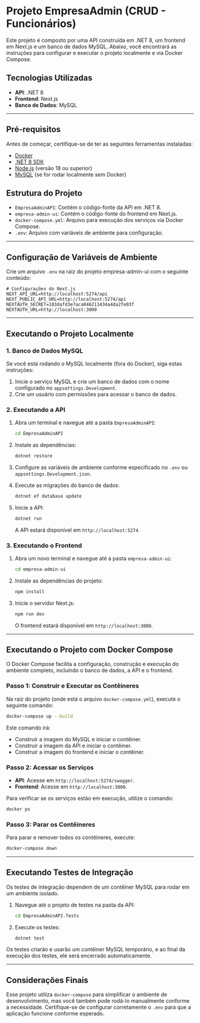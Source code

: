 
# Projeto EmpresaAdmin (CRUD - Funcionários)

Este projeto é composto por uma API construída em .NET 8, um frontend em Next.js e um banco de dados MySQL. Abaixo, você encontrará as instruções para configurar e executar o projeto localmente e via Docker Compose.

## Tecnologias Utilizadas

- **API**: .NET 8
- **Frontend**: Next.js
- **Banco de Dados**: MySQL

---

## Pré-requisitos

Antes de começar, certifique-se de ter as seguintes ferramentas instaladas:

- [Docker](https://docs.docker.com/get-docker/)
- [.NET 8 SDK](https://dotnet.microsoft.com/download/dotnet/8.0)
- [Node.js](https://nodejs.org/) (versão 18 ou superior)
- [MySQL](https://dev.mysql.com/downloads/installer/) (se for rodar localmente sem Docker)

## Estrutura do Projeto

- `EmpresaAdminAPI`: Contém o código-fonte da API em .NET 8.
- `empresa-admin-ui`: Contém o código-fonte do frontend em Next.js.
- `docker-compose.yml`: Arquivo para execução dos serviços via Docker Compose.
- `.env`: Arquivo com variáveis de ambiente para configuração.

---

## Configuração de Variáveis de Ambiente

Crie um arquivo `.env` na raiz do projeto empresa-admin-ui com o seguinte conteúdo:

```env
# Configurações do Next.js
NEXT_API_URL=http://localhost:5274/api
NEXT_PUBLIC_API_URL=http://localhost:5274/api
NEXTAUTH_SECRET=103dafd3e7aca046211434a4da2fe03f
NEXTAUTH_URL=http://localhost:3000
```

---

## Executando o Projeto Localmente

### 1. Banco de Dados MySQL

Se você está rodando o MySQL localmente (fora do Docker), siga estas instruções:

1. Inicie o serviço MySQL e crie um banco de dados com o nome configurado no `appsettings.Development`.
2. Crie um usuário com permissões para acessar o banco de dados.

### 2. Executando a API

1. Abra um terminal e navegue até a pasta `EmpresaAdminAPI`:
   ```bash
   cd EmpresaAdminAPI
   ```

2. Instale as dependências:
   ```bash
   dotnet restore
   ```

3. Configure as variáveis de ambiente conforme especificado no `.env` ou `appsettings.Development.json`.

4. Execute as migrações do banco de dados:
   ```bash
   dotnet ef database update
   ```

5. Inicie a API:
   ```bash
   dotnet run
   ```

   A API estará disponível em `http://localhost:5274`.

### 3. Executando o Frontend

1. Abra um novo terminal e navegue até a pasta `empresa-admin-ui`:
   ```bash
   cd empresa-admin-ui
   ```

2. Instale as dependências do projeto:
   ```bash
   npm install
   ```

3. Inicie o servidor Next.js:
   ```bash
   npm run dev
   ```

   O frontend estará disponível em `http://localhost:3000`.

---

## Executando o Projeto com Docker Compose

O Docker Compose facilita a configuração, construção e execução do ambiente completo, incluindo o banco de dados, a API e o frontend.

### Passo 1: Construir e Executar os Contêineres

Na raiz do projeto (onde está o arquivo `docker-compose.yml`), execute o seguinte comando:

```bash
docker-compose up --build
```

Este comando irá:

- Construir a imagem do MySQL e iniciar o contêiner.
- Construir a imagem da API e iniciar o contêiner.
- Construir a imagem do frontend e iniciar o contêiner.

### Passo 2: Acessar os Serviços

- **API**: Acesse em `http://localhost:5274/swagger`.
- **Frontend**: Acesse em `http://localhost:3000`.

Para verificar se os serviços estão em execução, utilize o comando:

```bash
docker ps
```

### Passo 3: Parar os Contêineres

Para parar e remover todos os contêineres, execute:

```bash
docker-compose down
```

---

## Executando Testes de Integração

Os testes de integração dependem de um contêiner MySQL para rodar em um ambiente isolado. 

1. Navegue até o projeto de testes na pasta da API:
   ```bash
   cd EmpresaAdminAPI.Tests
   ```

2. Execute os testes:
   ```bash
   dotnet test
   ```

Os testes criarão e usarão um contêiner MySQL temporário, e ao final da execução dos testes, ele será encerrado automaticamente.

---

## Considerações Finais

Esse projeto utiliza `docker-compose` para simplificar o ambiente de desenvolvimento, mas você também pode rodá-lo manualmente conforme a necessidade. Certifique-se de configurar corretamente o `.env` para que a aplicação funcione conforme esperado.
